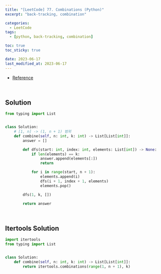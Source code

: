 ```yaml
---
title: "[LeetCode] 77. Combinations (Python)"
excerpt: "back-tracking, combination"

categories:
  - LeetCode
tags:
  - [python, back-tracking, combination]

toc: true
toc_sticky: true

date: 2023-06-17
last_modified_at: 2023-06-17
---
```


- [Reference](https://leetcode.com/problems/combinations)

<br>

## Solution

```python
from typing import List


class Solution:
    # [1, n] -> (1, n + 1) 범위
    def combine(self, n: int, k: int) -> List[List[int]]:
        answer = []

        def dfs(start: int, index: int, elements: List[int]) -> None:
            if len(elements) == k:
                answer.append(elements[:])
                return

            for i in range(start, n + 1):
                elements.append(i)
                dfs(i + 1, index + 1, elements)
                elements.pop()

        dfs(1, k, [])

        return answer
```

<br>

## Itertools Solution

```python
import itertools
from typing import List


class Solution:
    def combine(self, n: int, k: int) -> List[List[int]]:
        return itertools.combinations(range(1, n + 1), k)
```